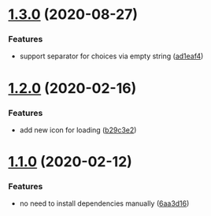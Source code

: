 # [1.3.0](https://github.com/bndynet/cli.js/compare/v1.2.0...v1.3.0) (2020-08-27)


### Features

* support separator for choices via empty string ([ad1eaf4](https://github.com/bndynet/cli.js/commit/ad1eaf4bbd57189fb07258c03b6df6daab149a58))

# [1.2.0](https://github.com/bndynet/cli.js/compare/v1.1.0...v1.2.0) (2020-02-16)


### Features

* add new icon for loading ([b29c3e2](https://github.com/bndynet/cli.js/commit/b29c3e29d14a689891ee6737fd57ac834daf799f))

# [1.1.0](https://github.com/bndynet/cli.js/compare/v1.0.0...v1.1.0) (2020-02-12)


### Features

* no need to install dependencies manually ([6aa3d16](https://github.com/bndynet/cli.js/commit/6aa3d1674bc406c9ff68986941de612dc527d3b3))
